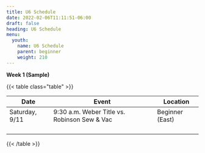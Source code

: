 ```yaml
---
title: U6 Schedule
date: 2022-02-06T11:11:51-06:00
draft: false
heading: U6 Schedule
menu:
  youth:
    name: U6 Schedule
    parent: beginner
    weight: 210
---
```

**Week 1 (Sample)**

{{< table class="table" >}}

| Date           | Event                                        | Location        |
| -------------- | -------------------------------------------- | --------------- |
| Saturday, 9/11 | 9:30 a.m. Weber Title vs. Robinson Sew & Vac | Beginner (East) |
|                |                                              |                 |
|                |                                              |                 |
|                |                                              |                 |
|                |                                              |                 |

{{< /table >}}